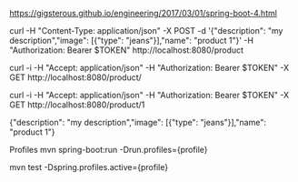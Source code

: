 https://gigsterous.github.io/engineering/2017/03/01/spring-boot-4.html



curl -H "Content-Type: application/json" -X POST -d '{"description": "my description","image": [{"type": "jeans"}],"name": "product 1"}' -H "Authorization: Bearer $TOKEN" http://localhost:8080/product

curl -i -H "Accept: application/json" -H "Authorization: Bearer  $TOKEN" -X GET http://localhost:8080/product/

curl -i -H "Accept: application/json" -H "Authorization: Bearer  $TOKEN" -X GET http://localhost:8080/product/1

{"description": "my description","image": [{"type": "jeans"}],"name": "product 1"}



Profiles
mvn spring-boot:run -Drun.profiles={profile}

mvn test -Dspring.profiles.active={profile}







